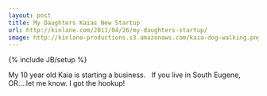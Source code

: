 ```yaml
---
layout: post
title: My Daughters Kaias New Startup
url: http://kinlane.com/2011/04/26/my-daughters-startup/
image: http://kinlane-productions.s3.amazonaws.com/kaia-dog-walking.png
---
```

{% include JB/setup %}
<p>
     My 10 year old Kaia is starting a business.   If you live in South Eugene, OR....let me know. I got the hookup!
</p>